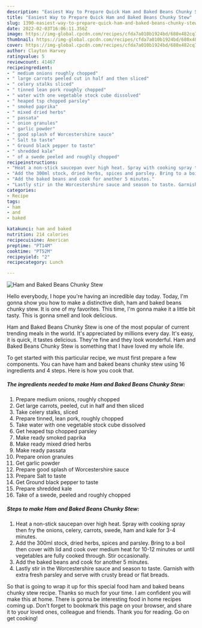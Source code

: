 ```yaml
---
description: "Easiest Way to Prepare Quick Ham and Baked Beans Chunky Stew"
title: "Easiest Way to Prepare Quick Ham and Baked Beans Chunky Stew"
slug: 1390-easiest-way-to-prepare-quick-ham-and-baked-beans-chunky-stew
date: 2022-02-03T16:06:11.356Z
image: https://img-global.cpcdn.com/recipes/cfda7a010b1924bd/680x482cq70/ham-and-baked-beans-chunky-stew-recipe-main-photo.jpg
thumbnail: https://img-global.cpcdn.com/recipes/cfda7a010b1924bd/680x482cq70/ham-and-baked-beans-chunky-stew-recipe-main-photo.jpg
cover: https://img-global.cpcdn.com/recipes/cfda7a010b1924bd/680x482cq70/ham-and-baked-beans-chunky-stew-recipe-main-photo.jpg
author: Clayton Harvey
ratingvalue: 5
reviewcount: 41467
recipeingredient:
- " medium onions roughly chopped"
- " large carrots peeled cut in half and then sliced"
- " celery stalks sliced"
- " tinned lean pork roughly chopped"
- " water with one vegetable stock cube dissolved"
- " heaped tsp chopped parsley"
- " smoked paprika"
- " mixed dried herbs"
- " passata"
- " onion granules"
- " garlic powder"
- " good splash of Worcestershire sauce"
- " Salt to taste"
- " Ground black pepper to taste"
- " shredded kale"
- " of a swede peeled and roughly chopped"
recipeinstructions:
- "Heat a non-stick saucepan over high heat. Spray with cooking spray then fry the onions, celery, carrots, swede, ham and kale for 3-4 minutes."
- "Add the 300ml stock, dried herbs, spices and parsley. Bring to a boil then cover with lid and cook over medium heat for 10-12 minutes or until vegetables are fully cooked through. Stir occasionally."
- "Add the baked beans and cook for another 5 minutes."
- "Lastly stir in the Worcestershire sauce and season to taste. Garnish with extra fresh parsley and serve with crusty bread or flat breads."
categories:
- Recipe
tags:
- ham
- and
- baked

katakunci: ham and baked 
nutrition: 214 calories
recipecuisine: American
preptime: "PT14M"
cooktime: "PT52M"
recipeyield: "2"
recipecategory: Lunch

---
```



![Ham and Baked Beans Chunky Stew](https://img-global.cpcdn.com/recipes/cfda7a010b1924bd/680x482cq70/ham-and-baked-beans-chunky-stew-recipe-main-photo.jpg)

Hello everybody, I hope you're having an incredible day today. Today, I'm gonna show you how to make a distinctive dish, ham and baked beans chunky stew. It is one of my favorites. This time, I'm gonna make it a little bit tasty. This is gonna smell and look delicious.



Ham and Baked Beans Chunky Stew is one of the most popular of current trending meals in the world. It's appreciated by millions every day. It's easy, it is quick, it tastes delicious. They're fine and they look wonderful. Ham and Baked Beans Chunky Stew is something that I have loved my whole life.


To get started with this particular recipe, we must first prepare a few components. You can have ham and baked beans chunky stew using 16 ingredients and 4 steps. Here is how you cook that.

<!--inarticleads1-->

##### The ingredients needed to make Ham and Baked Beans Chunky Stew:

1. Prepare  medium onions, roughly chopped
1. Get  large carrots, peeled, cut in half and then sliced
1. Take  celery stalks, sliced
1. Prepare  tinned, lean pork, roughly chopped
1. Take  water with one vegetable stock cube dissolved
1. Get  heaped tsp chopped parsley
1. Make ready  smoked paprika
1. Make ready  mixed dried herbs
1. Make ready  passata
1. Prepare  onion granules
1. Get  garlic powder
1. Prepare  good splash of Worcestershire sauce
1. Prepare  Salt to taste
1. Get  Ground black pepper to taste
1. Prepare  shredded kale
1. Take  of a swede, peeled and roughly chopped




<!--inarticleads2-->

##### Steps to make Ham and Baked Beans Chunky Stew:

1. Heat a non-stick saucepan over high heat. Spray with cooking spray then fry the onions, celery, carrots, swede, ham and kale for 3-4 minutes.
1. Add the 300ml stock, dried herbs, spices and parsley. Bring to a boil then cover with lid and cook over medium heat for 10-12 minutes or until vegetables are fully cooked through. Stir occasionally.
1. Add the baked beans and cook for another 5 minutes.
1. Lastly stir in the Worcestershire sauce and season to taste. Garnish with extra fresh parsley and serve with crusty bread or flat breads.




So that is going to wrap it up for this special food ham and baked beans chunky stew recipe. Thanks so much for your time. I am confident you will make this at home. There is gonna be interesting food in home recipes coming up. Don't forget to bookmark this page on your browser, and share it to your loved ones, colleague and friends. Thank you for reading. Go on get cooking!
